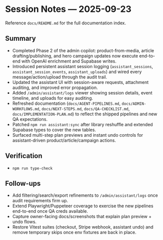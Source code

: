 # Session Notes — 2025-09-23

Reference `docs/README.md` for the full documentation index.

## Summary
- Completed Phase 2 of the admin copilot: product-from-media, article drafting/publishing, and hero campaign updates now execute end-to-end with OpenAI enrichment and Supabase writes.
- Introduced persistent assistant session logging (`assistant_sessions`, `assistant_session_events`, `assistant_uploads`) and wired every message/action/upload through the audit trail.
- Updated the assistant UI with session-aware requests, attachment auditing, and improved error propagation.
- Added `/admin/assistant/logs` viewer showing session details, event timeline, and uploads for easy auditing.
- Refreshed documentation (`docs/AGENT-PIPELINES.md`, `docs/ADMIN-WORKFLOWS.md`, `docs/NEXT-STEPS.md`, `docs/QA-CHECKLIST.md`, `docs/IMPLEMENTATION-PLAN.md`) to reflect the shipped pipelines and new QA expectations.
- Patched `npm run assistant:sync` after library reshuffle and extended Supabase types to cover the new tables.
- Surfaced multi-step plan previews and instant undo controls for assistant-driven product/article/campaign actions.

## Verification
- `npm run type-check`

## Follow-ups
- Add filtering/search/export refinements to `/admin/assistant/logs` once audit requirements firm up.
- Extend Playwright/Puppeteer coverage to exercise the new pipelines end-to-end once QA creds available.
- Capture owner-facing docs/screenshots that explain plan preview + undo flows.
- Restore Vitest suites (checkout, Stripe webhook, assistant undo) and remove temporary skips once env fixtures are back in place.
